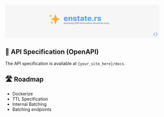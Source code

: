 <img src=".github/banner.png#1" alt="enstate.rs" />

## 📌 API Specification (OpenAPI)

The API specification is available at `{your_site_here}/docs`.

## 🛣️ Roadmap

- Dockerize
- TTL Specification
- Internal Batching
- Batching endpoints
